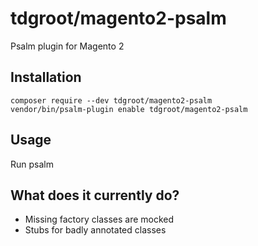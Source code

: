 # tdgroot/magento2-psalm

Psalm plugin for Magento 2

## Installation

```shell script
composer require --dev tdgroot/magento2-psalm
vendor/bin/psalm-plugin enable tdgroot/magento2-psalm
```

## Usage

Run psalm

## What does it currently do?

- Missing factory classes are mocked
- Stubs for badly annotated classes 
